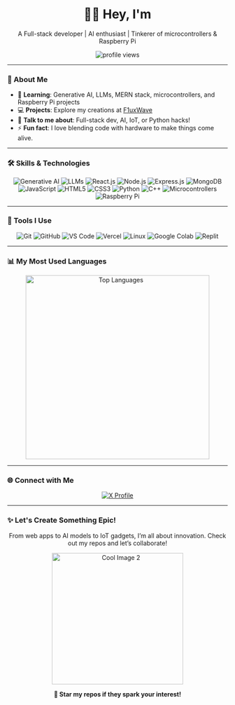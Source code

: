 <div align="center">
  <h1>👨‍💻 Hey, I'm </h1>
  <p>A Full-stack developer | AI enthusiast | Tinkerer of microcontrollers & Raspberry Pi</p>
  <img src="https://komarev.com/ghpvc/?username=F1uxWave&label=Profile%20Views&color=ff2d55&style=flat-square" alt="profile views" />
</div>

---

### 🌟 About Me
- 🚀 **Learning**: Generative AI, LLMs, MERN stack, microcontrollers, and Raspberry Pi projects
- 💻 **Projects**: Explore my creations at [F1uxWave](https://github.com/F1uxWave?tab=repositories)
- 💬 **Talk to me about**: Full-stack dev, AI, IoT, or Python hacks!
- ⚡ **Fun fact**: I love blending code with hardware to make things come alive.

---

### 🛠️ Skills & Technologies
<p align="center">
  <img src="https://img.shields.io/badge/-Generative%20AI-FF6F61?style=flat-square&logo=artificial-intelligence&logoColor=white" alt="Generative AI" />
  <img src="https://img.shields.io/badge/-LLMs-FF2D55?style=flat-square&logo=brain&logoColor=white" alt="LLMs" />
  <img src="https://img.shields.io/badge/-React-61DAFB?style=flat-square&logo=react&logoColor=black" alt="React.js" />
  <img src="https://img.shields.io/badge/-Node.js-339933?style=flat-square&logo=node.js&logoColor=white" alt="Node.js" />
  <img src="https://img.shields.io/badge/-Express.js-000000?style=flat-square&logo=express&logoColor=white" alt="Express.js" />
  <img src="https://img.shields.io/badge/-MongoDB-47A248?style=flat-square&logo=mongodb&logoColor=white" alt="MongoDB" />
  <img src="https://img.shields.io/badge/-JavaScript-F7DF1E?style=flat-square&logo=javascript&logoColor=black" alt="JavaScript" />
  <img src="https://img.shields.io/badge/-HTML5-E34F26?style=flat-square&logo=html5&logoColor=white" alt="HTML5" />
  <img src="https://img.shields.io/badge/-CSS3-1572B6?style=flat-square&logo=css3&logoColor=white" alt="CSS3" />
  <img src="https://img.shields.io/badge/-Python-3776AB?style=flat-square&logo=python&logoColor=white" alt="Python" />
  <img src="https://img.shields.io/badge/-C++-00599C?style=flat-square&logo=c%2b%2b&logoColor=white" alt="C++" />
  <img src="https://img.shields.io/badge/-Microcontrollers-FF4500?style=flat-square&logo=arduino&logoColor=white" alt="Microcontrollers" />
  <img src="https://img.shields.io/badge/-Raspberry%20Pi-C51A4A?style=flat-square&logo=raspberry-pi&logoColor=white" alt="Raspberry Pi" />
</p>

---

### 🧰 Tools I Use
<p align="center">
  <img src="https://img.shields.io/badge/-Git-F05032?style=flat-square&logo=git&logoColor=white" alt="Git" />
  <img src="https://img.shields.io/badge/-GitHub-181717?style=flat-square&logo=github&logoColor=white" alt="GitHub" />
  <img src="https://img.shields.io/badge/-VS%20Code-007ACC?style=flat-square&logo=visual-studio-code&logoColor=white" alt="VS Code" />
  <img src="https://img.shields.io/badge/-Vercel-000000?style=flat-square&logo=vercel&logoColor=white" alt="Vercel" />
  <img src="https://img.shields.io/badge/-Linux-FCC624?style=flat-square&logo=linux&logoColor=black" alt="Linux" />
  <img src="https://img.shields.io/badge/-Google%20Colab-F9AB00?style=flat-square&logo=google-colab&logoColor=white" alt="Google Colab" />
  <img src="https://img.shields.io/badge/-Replit-0D1523?style=flat-square&logo=replit&logoColor=white" alt="Replit" />
</p>

---

### 📊 My Most Used Languages
<div align="center">
  <img src="https://github-readme-stats.vercel.app/api/top-langs/?username=F1uxWave&layout=compact&theme=dracula&hide_border=true" alt="Top Languages" width="420" />
</div>


---

### 🌐 Connect with Me
<p align="center">
  <a href="https://x.com/F1uxWave">
    <img src="https://img.shields.io/badge/-@F1uxWave-1DA1F2?style=flat-square&logo=x&logoColor=white&labelColor=000000" alt="X Profile" />
  </a>
</p>

---

### ✨ Let's Create Something Epic!
<div align="center">
  <p>From web apps to AI models to IoT gadgets, I’m all about innovation. Check out my repos and let’s collaborate!</p>
  <img src="https://media.tenor.com/GfSX-u7VGM4AAAAC/coding.gif" alt="Cool Image 2" width="300">
  <p><b>🌟 Star my repos if they spark your interest!</b></p>
</div>
